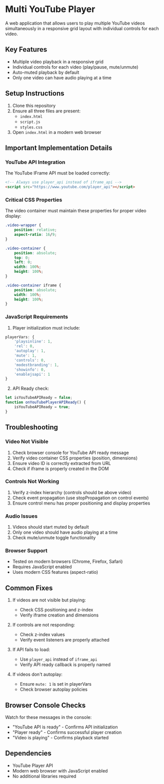 # Multi YouTube Player

A web application that allows users to play multiple YouTube videos simultaneously in a responsive grid layout with individual controls for each video.

## Key Features

- Multiple video playback in a responsive grid
- Individual controls for each video (play/pause, mute/unmute)
- Auto-muted playback by default
- Only one video can have audio playing at a time

## Setup Instructions

1. Clone this repository
2. Ensure all three files are present:
   - `index.html`
   - `script.js`
   - `styles.css`
3. Open `index.html` in a modern web browser

## Important Implementation Details

### YouTube API Integration

The YouTube IFrame API must be loaded correctly:
```html
<!-- Always use player_api instead of iframe_api -->
<script src="https://www.youtube.com/player_api"></script>
```

### Critical CSS Properties

The video container must maintain these properties for proper video display:
```css
.video-wrapper {
    position: relative;
    aspect-ratio: 16/9;
}

.video-container {
    position: absolute;
    top: 0;
    left: 0;
    width: 100%;
    height: 100%;
}

.video-container iframe {
    position: absolute;
    width: 100%;
    height: 100%;
}
```

### JavaScript Requirements

1. Player initialization must include:
```javascript
playerVars: {
    'playsinline': 1,
    'rel': 0,
    'autoplay': 1,
    'mute': 1,
    'controls': 0,
    'modestbranding': 1,
    'showinfo': 0,
    'enablejsapi': 1
}
```

2. API Ready check:
```javascript
let isYouTubeAPIReady = false;
function onYouTubePlayerAPIReady() {
    isYouTubeAPIReady = true;
}
```

## Troubleshooting

### Video Not Visible
1. Check browser console for YouTube API ready message
2. Verify video container CSS properties (position, dimensions)
3. Ensure video ID is correctly extracted from URL
4. Check if iframe is properly created in the DOM

### Controls Not Working
1. Verify z-index hierarchy (controls should be above video)
2. Check event propagation (use stopPropagation on control events)
3. Ensure control menu has proper positioning and display properties

### Audio Issues
1. Videos should start muted by default
2. Only one video should have audio playing at a time
3. Check mute/unmute toggle functionality

### Browser Support
- Tested on modern browsers (Chrome, Firefox, Safari)
- Requires JavaScript enabled
- Uses modern CSS features (aspect-ratio)

## Common Fixes

1. If videos are not visible but playing:
   - Check CSS positioning and z-index
   - Verify iframe creation and dimensions

2. If controls are not responding:
   - Check z-index values
   - Verify event listeners are properly attached

3. If API fails to load:
   - Use `player_api` instead of `iframe_api`
   - Verify API ready callback is properly named

4. If videos don't autoplay:
   - Ensure `mute: 1` is set in playerVars
   - Check browser autoplay policies

## Browser Console Checks

Watch for these messages in the console:
- "YouTube API is ready" - Confirms API initialization
- "Player ready" - Confirms successful player creation
- "Video is playing" - Confirms playback started

## Dependencies

- YouTube Player API
- Modern web browser with JavaScript enabled
- No additional libraries required 